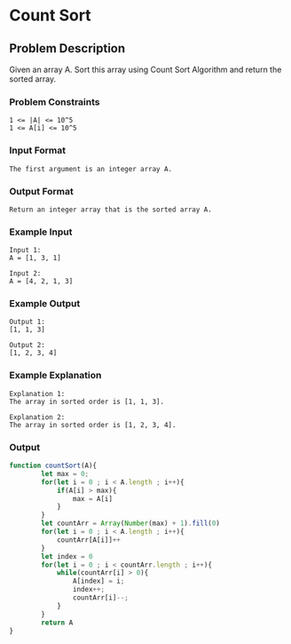 # Count Sort

## Problem Description
Given an array A. Sort this array using Count Sort Algorithm and return the sorted array.

### Problem Constraints
````
1 <= |A| <= 10^5
1 <= A[i] <= 10^5
````

### Input Format
````
The first argument is an integer array A.
````

### Output Format
````
Return an integer array that is the sorted array A.
````

### Example Input
````
Input 1:
A = [1, 3, 1]

Input 2:
A = [4, 2, 1, 3]
````

### Example Output
````
Output 1:
[1, 1, 3]

Output 2:
[1, 2, 3, 4]
````

### Example Explanation
````
Explanation 1:
The array in sorted order is [1, 1, 3].

Explanation 2:
The array in sorted order is [1, 2, 3, 4].
````

### Output

``` javascript showLineNumbers copy filename="JavaScript"
function countSort(A){
        let max = 0;
        for(let i = 0 ; i < A.length ; i++){
            if(A[i] > max){
                max = A[i]
            }
        }    
        let countArr = Array(Number(max) + 1).fill(0)
        for(let i = 0 ; i < A.length ; i++){
            countArr[A[i]]++
        }
        let index = 0
        for(let i = 0 ; i < countArr.length ; i++){
            while(countArr[i] > 0){
                A[index] = i;
                index++;
                countArr[i]--;
            }
        }
        return A
}
```